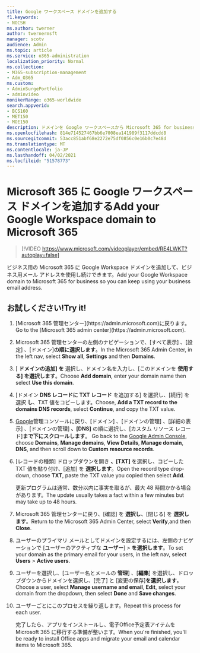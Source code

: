 ```yaml
---
title: Google ワークスペース ドメインを追加する
f1.keywords:
- NOCSH
ms.author: twerner
author: twernermsft
manager: scotv
audience: Admin
ms.topic: article
ms.service: o365-administration
localization_priority: Normal
ms.collection:
- M365-subscription-management
- Adm_O365
ms.custom:
- AdminSurgePortfolio
- adminvideo
monikerRange: o365-worldwide
search.appverid:
- BCS160
- MET150
- MOE150
description: ドメインを Google ワークスペースから Microsoft 365 for business に移動する方法について説明します。
ms.openlocfilehash: 814e714527467bb6e7008ea141989f3117ddcdd8
ms.sourcegitcommit: 53acc851abf68e2272e75df0856c0e16b0c7e48d
ms.translationtype: MT
ms.contentlocale: ja-JP
ms.lasthandoff: 04/02/2021
ms.locfileid: "51578773"
---
```

# <a name="add-your-google-workspace-domain-to-microsoft-365"></a><span data-ttu-id="11db7-103">Microsoft 365 に Google ワークスペース ドメインを追加する</span><span class="sxs-lookup"><span data-stu-id="11db7-103">Add your Google Workspace domain to Microsoft 365</span></span>

> [!VIDEO https://www.microsoft.com/videoplayer/embed/RE4LWKT?autoplay=false]

<span data-ttu-id="11db7-104">ビジネス用の Microsoft 365 に Google Workspace ドメインを追加して、ビジネス用メール アドレスを使用し続けできます。</span><span class="sxs-lookup"><span data-stu-id="11db7-104">Add your Google Workspace domain to Microsoft 365 for business so you can keep using your business email address.</span></span>

## <a name="try-it"></a><span data-ttu-id="11db7-105">お試しください!</span><span class="sxs-lookup"><span data-stu-id="11db7-105">Try it!</span></span>

1. <span data-ttu-id="11db7-106">
            [Microsoft 365 管理センター](https://admin.microsoft.com)に戻ります。</span><span class="sxs-lookup"><span data-stu-id="11db7-106">Go to the [Microsoft 365 admin center](https://admin.microsoft.com).</span></span>
1. <span data-ttu-id="11db7-107">Microsoft 365 管理センターの左側のナビゲーションで、[すべて表示]  、[設定] 、[ドメイン]**の順に選択します**。</span><span class="sxs-lookup"><span data-stu-id="11db7-107">In the Microsoft 365 Admin Center, in the left nav, select **Show all**, **Settings** and then **Domains**.</span></span>
1. <span data-ttu-id="11db7-108">[ **ドメインの追加] を** 選択し、ドメイン名を入力し、[このドメインを **使用する] を選択します**。</span><span class="sxs-lookup"><span data-stu-id="11db7-108">Choose **Add domain**, enter your domain name then select **Use this domain**.</span></span> 
1. <span data-ttu-id="11db7-109">[ドメイン **DNS レコードに TXT レコード** を追加する] を選択し、[続行] を選択 **し**、TXT 値をコピーします。</span><span class="sxs-lookup"><span data-stu-id="11db7-109">Choose, **Add a TXT record to the domains DNS records**, select **Continue**, and copy the TXT value.</span></span> 
1. <span data-ttu-id="11db7-110">[Google](https://admin.google.com)管理コンソールに戻り、[ドメイン] 、[ドメインの管理] 、[詳細の表示] 、[ドメインの管理] **、[DNS]** の順に選択し、[カスタム リソース レコード]**まで下にスクロールします**。 </span><span class="sxs-lookup"><span data-stu-id="11db7-110">Go back to the [Google Admin Console](https://admin.google.com), choose **Domains**, **Manage domains**, **View Details**, **Manage domain**, **DNS**, and  then scroll down to **Custom resource records**.</span></span> 
1. <span data-ttu-id="11db7-111">[レコードの種類] ドロップダウンを開き **、[TXT]** を選択し、コピーした TXT 値を貼り付け、[追加] を **選択します**。</span><span class="sxs-lookup"><span data-stu-id="11db7-111">Open the record type drop-down, choose **TXT**, paste the TXT value you copied then select **Add**.</span></span> 

    <span data-ttu-id="11db7-112">更新プログラムは通常、数分以内に事実を取るが、最大 48 時間かかる場合があります。</span><span class="sxs-lookup"><span data-stu-id="11db7-112">The update usually takes a fact within a few minutes but may take up to 48 hours.</span></span> 
1. <span data-ttu-id="11db7-113">Microsoft 365 管理センターに戻り、[確認] を **選択し**、[閉じる] を **選択します**。</span><span class="sxs-lookup"><span data-stu-id="11db7-113">Return to the Microsoft 365 Admin Center, select **Verify**,and then **Close**.</span></span> 
1. <span data-ttu-id="11db7-114">ユーザーのプライマリ メールとしてドメインを設定するには、左側のナビゲーションで [ユーザーのアクティブな **ユーザー**]  >  **を選択します**。</span><span class="sxs-lookup"><span data-stu-id="11db7-114">To set your domain as the primary email for your users, in the left nav, select **Users** > **Active users**.</span></span> 
1. <span data-ttu-id="11db7-115">ユーザーを選択し、[ユーザー名とメールの **管理**] 、[**編集**] を選択し、ドロップダウンからドメインを選択し、[完了] と [変更の保存]**を選択します**。</span><span class="sxs-lookup"><span data-stu-id="11db7-115">Choose a user, select **Manage username and email**, **Edit**, select your domain from the dropdown, then select **Done** and **Save changes**.</span></span> 
1. <span data-ttu-id="11db7-116">ユーザーごとにこのプロセスを繰り返します。</span><span class="sxs-lookup"><span data-stu-id="11db7-116">Repeat this process for each user.</span></span> 

    <span data-ttu-id="11db7-117">完了したら、アプリをインストールし、電子Office予定表アイテムを Microsoft 365 に移行する準備が整います。</span><span class="sxs-lookup"><span data-stu-id="11db7-117">When you're finished, you'll be ready to install Office apps and migrate your email and calendar items to Microsoft 365.</span></span> 